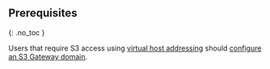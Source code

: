 ## Prerequisites

{: .no_toc }

Users that require S3 access using [virtual host addressing](https://docs.aws.amazon.com/AmazonS3/latest/userguide/VirtualHosting.html) should [configure an S3 Gateway domain](../../setup/virtual-host-addressing.html).


